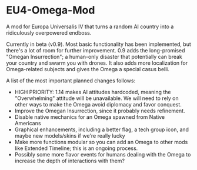 EU4-Omega-Mod
=============

A mod for Europa Universalis IV that turns a random AI country into a ridiculously overpowered endboss. 

Currently in beta (v0.9). Most basic functionality has been implemented, but there's a lot of room for further improvement. 0.9 adds the long-promised "Omegan Insurrection"; a human-only disaster that potentially can break your country and swarm you with drones. It also adds more localization for Omega-related subjects and gives the Omega a special casus belli.

A list of the most important planned changes follows:

- HIGH PRIORITY: 1.14 makes AI attitudes hardcoded, meaning the "Overwhelming" attitude will be unavailable. We will need to rely on other ways to make the Omega avoid diplomacy and favor conquest.
- Improve the Omegan Insurrection, since it probably needs refinement.
- Disable native mechanics for an Omega spawned from Native Americans
- Graphical enhancements, including a better flag, a tech group icon, and maybe new models/skins if we're really lucky
- Make more functions modular so you can add an Omega to other mods like Extended Timeline;  this is an ongoing process.
- Possibly some more flavor events for humans dealing with the Omega to increase the depth of interactions with them?
